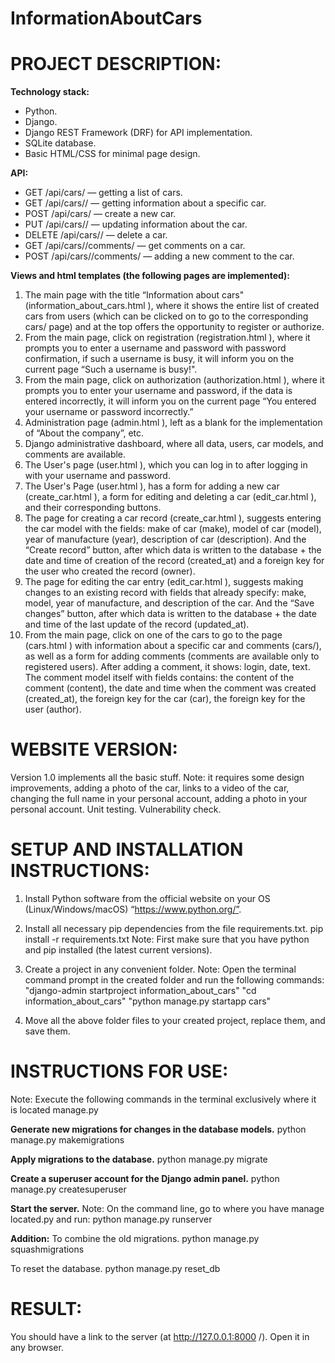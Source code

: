 # InformationAboutCars
# PROJECT DESCRIPTION:
**Technology stack:**
- Python.
- Django.
- Django REST Framework (DRF) for API implementation.
- SQLite database.
- Basic HTML/CSS for minimal page design.

**API:**
- GET /api/cars/ — getting a list of cars.
- GET /api/cars/<id>/ — getting information about a specific car.
- POST /api/cars/ — create a new car.
- PUT /api/cars/<id>/ — updating information about the car.
- DELETE /api/cars/<id>/ — delete a car.
- GET /api/cars/<id>/comments/ — get comments on a car.
- POST /api/cars/<id>/comments/ — adding a new comment to the car.

**Views and html templates (the following pages are implemented):**
1. The main page with the title “Information about cars" (information_about_cars.html ), where it shows the entire list of created cars from users (which can be clicked on to go to the corresponding cars/<id> page) and at the top offers the opportunity to register or authorize.
2. From the main page, click on registration (registration.html ), where it prompts you to enter a username and password with password confirmation, if such a username is busy, it will inform you on the current page “Such a username is busy!".
3. From the main page, click on authorization (authorization.html ), where it prompts you to enter your username and password, if the data is entered incorrectly, it will inform you on the current page “You entered your username or password incorrectly.”
4. Administration page (admin.html ), left as a blank for the implementation of “About the company”, etc.
5. Django administrative dashboard, where all data, users, car models, and comments are available.
6. The User's page (user.html ), which you can log in to after logging in with your username and password. 
7. The User's Page (user.html ), has a form for adding a new car (create_car.html ), a form for editing and deleting a car (edit_car.html ), and their corresponding buttons.
8. The page for creating a car record (create_car.html ), suggests entering the car model with the fields: make of car (make), model of car (model), year of manufacture (year), description of car (description). And the “Create record” button, after which data is written to the database + the date and time of creation of the record (created_at) and a foreign key for the user who created the record (owner).
9. The page for editing the car entry (edit_car.html ), suggests making changes to an existing record with fields that already specify: make, model, year of manufacture, and description of the car. And the “Save changes” button, after which data is written to the database + the date and time of the last update of the record (updated_at).
10. From the main page, click on one of the cars to go to the page (cars.html ) with information about a specific car and comments (cars/<id>), as well as a form for adding comments (comments are available only to registered users). After adding a comment, it shows: login, date, text. The comment model itself with fields contains: the content of the comment (content), the date and time when the comment was created (created_at), the foreign key for the car (car), the foreign key for the user (author).

# WEBSITE VERSION:
Version 1.0 implements all the basic stuff.
Note: it requires some design improvements, adding a photo of the car, links to a video of the car, changing the full name in your personal account, adding a photo in your personal account. Unit testing. Vulnerability check.

# SETUP AND INSTALLATION INSTRUCTIONS:
1. Install Python software from the official website on your OS (Linux/Windows/macOS) “https://www.python.org/”. 

2. Install all necessary pip dependencies from the file requirements.txt.
pip install -r requirements.txt
Note: First make sure that you have python and pip installed (the latest current versions).

3. Create a project in any convenient folder.
Note: Open the terminal command prompt in the created folder and run the following commands:
"django-admin startproject information_about_cars"
"cd information_about_cars"
"python manage.py startapp cars"

4. Move all the above folder files to your created project, replace them, and save them.

# INSTRUCTIONS FOR USE:
Note: Execute the following commands in the terminal exclusively where it is located manage.py

**Generate new migrations for changes in the database models.**
python manage.py makemigrations

**Apply migrations to the database.**
python manage.py migrate

**Create a superuser account for the Django admin panel.**
python manage.py createsuperuser

**Start the server.**
Note: On the command line, go to where you have manage located.py and run:
python manage.py runserver

**Addition:**
To combine the old migrations.
python manage.py squashmigrations

To reset the database.
python manage.py reset_db


# RESULT:
You should have a link to the server (at http://127.0.0.1:8000 /). Open it in any browser.
